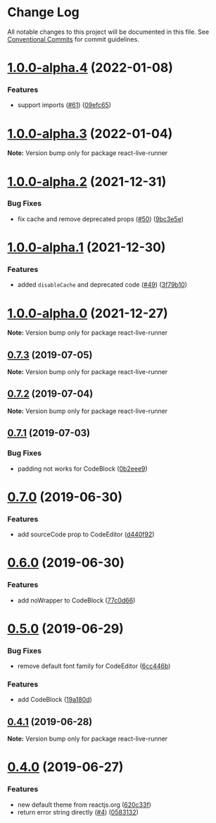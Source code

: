 # Change Log

All notable changes to this project will be documented in this file.
See [Conventional Commits](https://conventionalcommits.org) for commit guidelines.

# [1.0.0-alpha.4](https://github.com/nihgwu/react-runner/compare/react-live-runner@1.0.0-alpha.3...react-live-runner@1.0.0-alpha.4) (2022-01-08)

### Features

- support imports ([#61](https://github.com/nihgwu/react-runner/issues/61)) ([09efc65](https://github.com/nihgwu/react-runner/commit/09efc654f68d4fa127062cc21fdd32e12623dc2b))

# [1.0.0-alpha.3](https://github.com/nihgwu/react-runner/compare/react-live-runner@1.0.0-alpha.2...react-live-runner@1.0.0-alpha.3) (2022-01-04)

**Note:** Version bump only for package react-live-runner

# [1.0.0-alpha.2](https://github.com/nihgwu/react-runner/compare/react-live-runner@1.0.0-alpha.1...react-live-runner@1.0.0-alpha.2) (2021-12-31)

### Bug Fixes

- fix cache and remove deprecated props ([#50](https://github.com/nihgwu/react-runner/issues/50)) ([9bc3e5e](https://github.com/nihgwu/react-runner/commit/9bc3e5ef58199bfdbb054d2f10b083a3fde74921))

# [1.0.0-alpha.1](https://github.com/nihgwu/react-runner/compare/react-live-runner@1.0.0-alpha.0...react-live-runner@1.0.0-alpha.1) (2021-12-30)

### Features

- added `disableCache` and deprecated code ([#49](https://github.com/nihgwu/react-runner/issues/49)) ([3f79b10](https://github.com/nihgwu/react-runner/commit/3f79b103964f916022c8e339d6555b8f6d557f2f))

# [1.0.0-alpha.0](https://github.com/nihgwu/react-runner/compare/react-live-runner@0.7.3...react-live-runner@1.0.0-alpha.0) (2021-12-27)

**Note:** Version bump only for package react-live-runner

## [0.7.3](https://github.com/nihgwu/react-runner/compare/react-live-runner@0.7.2...react-live-runner@0.7.3) (2019-07-05)

**Note:** Version bump only for package react-live-runner

## [0.7.2](https://github.com/nihgwu/react-runner/compare/react-live-runner@0.7.1...react-live-runner@0.7.2) (2019-07-04)

**Note:** Version bump only for package react-live-runner

## [0.7.1](https://github.com/nihgwu/react-runner/compare/react-live-runner@0.7.0...react-live-runner@0.7.1) (2019-07-03)

### Bug Fixes

- padding not works for CodeBlock ([0b2eee9](https://github.com/nihgwu/react-runner/commit/0b2eee9))

# [0.7.0](https://github.com/nihgwu/react-runner/compare/react-live-runner@0.6.0...react-live-runner@0.7.0) (2019-06-30)

### Features

- add sourceCode prop to CodeEditor ([d440f92](https://github.com/nihgwu/react-runner/commit/d440f92))

# [0.6.0](https://github.com/nihgwu/react-runner/compare/react-live-runner@0.5.0...react-live-runner@0.6.0) (2019-06-30)

### Features

- add noWrapper to CodeBlock ([77c0d66](https://github.com/nihgwu/react-runner/commit/77c0d66))

# [0.5.0](https://github.com/nihgwu/react-runner/compare/react-live-runner@0.4.1...react-live-runner@0.5.0) (2019-06-29)

### Bug Fixes

- remove default font family for CodeEditor ([6cc446b](https://github.com/nihgwu/react-runner/commit/6cc446b))

### Features

- add CodeBlock ([19a180d](https://github.com/nihgwu/react-runner/commit/19a180d))

## [0.4.1](https://github.com/nihgwu/react-runner/compare/react-live-runner@0.4.0...react-live-runner@0.4.1) (2019-06-28)

**Note:** Version bump only for package react-live-runner

# [0.4.0](https://github.com/nihgwu/react-runner/compare/react-live-runner@0.3.0...react-live-runner@0.4.0) (2019-06-27)

### Features

- new default theme from reactjs.org ([620c33f](https://github.com/nihgwu/react-runner/commit/620c33f))
- return error string directly ([#4](https://github.com/nihgwu/react-runner/issues/4)) ([0583132](https://github.com/nihgwu/react-runner/commit/0583132))
